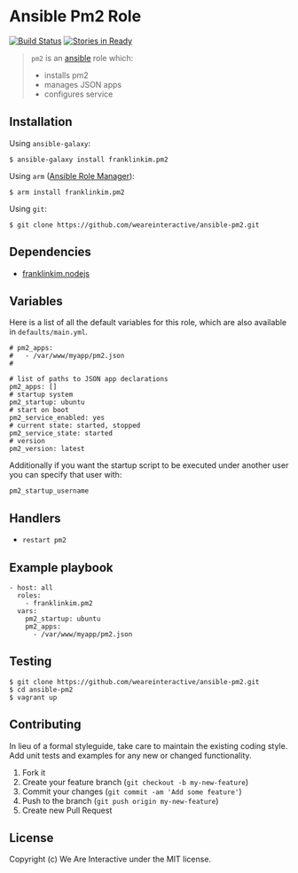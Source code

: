 # Ansible Pm2 Role

[![Build Status](https://travis-ci.org/weareinteractive/ansible-pm2.png?branch=master)](https://travis-ci.org/weareinteractive/ansible-pm2)
[![Stories in Ready](https://badge.waffle.io/weareinteractive/ansible-pm2.svg?label=ready&title=Ready)](http://waffle.io/weareinteractive/ansible-pm2)

> `pm2` is an [ansible](http://www.ansible.com) role which: 
> 
> * installs pm2
> * manages JSON apps
> * configures service

## Installation

Using `ansible-galaxy`:

```
$ ansible-galaxy install franklinkim.pm2
```

Using `arm` ([Ansible Role Manager](https://github.com/mirskytech/ansible-role-manager/)):

```
$ arm install franklinkim.pm2
```

Using `git`:

```
$ git clone https://github.com/weareinteractive/ansible-pm2.git
```

## Dependencies

* [franklinkim.nodejs](https://github.com/weareinteractive/ansible-nodejs)

## Variables

Here is a list of all the default variables for this role, which are also available in `defaults/main.yml`.

```
# pm2_apps:
#   - /var/www/myapp/pm2.json
#

# list of paths to JSON app declarations
pm2_apps: []
# startup system
pm2_startup: ubuntu
# start on boot
pm2_service_enabled: yes
# current state: started, stopped
pm2_service_state: started
# version
pm2_version: latest
```

Additionally if you want the startup script to be executed under another user you can specify that user with:

```
pm2_startup_username
```

## Handlers

* `restart pm2` 


## Example playbook

```
- host: all
  roles: 
    - franklinkim.pm2
  vars:
    pm2_startup: ubuntu
    pm2_apps:
      - /var/www/myapp/pm2.json
```

## Testing

```
$ git clone https://github.com/weareinteractive/ansible-pm2.git
$ cd ansible-pm2
$ vagrant up
```

## Contributing
In lieu of a formal styleguide, take care to maintain the existing coding style. Add unit tests and examples for any new or changed functionality.

1. Fork it
2. Create your feature branch (`git checkout -b my-new-feature`)
3. Commit your changes (`git commit -am 'Add some feature'`)
4. Push to the branch (`git push origin my-new-feature`)
5. Create new Pull Request

## License
Copyright (c) We Are Interactive under the MIT license.
